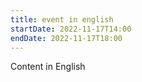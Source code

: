 ```yaml
---
title: event in english
startDate: 2022-11-17T14:00
endDate: 2022-11-17T18:00
---
```

Content in English
